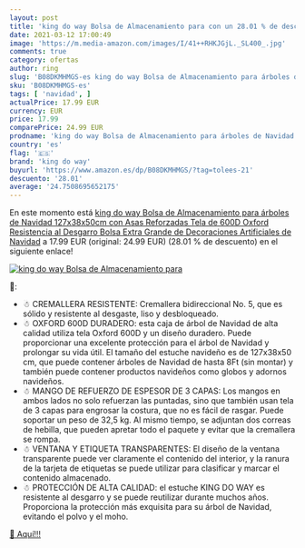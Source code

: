 ```yaml
---
layout: post
title: 'king do way Bolsa de Almacenamiento para con un 28.01 % de descuento'
date: 2021-03-12 17:00:49
image: 'https://m.media-amazon.com/images/I/41++RHKJGjL._SL400_.jpg'
comments: true
category: ofertas
author: ring
slug: 'B08DKMHMGS-es king do way Bolsa de Almacenamiento para árboles de...'
sku: 'B08DKMHMGS-es'
tags: [ 'navidad', ]
actualPrice: 17.99 EUR
currency: EUR
price: 17.99
comparePrice: 24.99 EUR
prodname: 'king do way Bolsa de Almacenamiento para árboles de Navidad  127x38x50cm  con Asas Reforzadas Tela de 600D Oxford  Resistencia al Desgarro  Bolsa Extra Grande de Decoraciones Artificiales de Navidad'
country: 'es'
flag: '🇪🇸'
brand: 'king do way'
buyurl: 'https://www.amazon.es/dp/B08DKMHMGS/?tag=tolees-21'
descuento: '28.01'
average: '24.7508695652175'
---
```


En este momento está [king do way Bolsa de Almacenamiento para árboles de Navidad  127x38x50cm  con Asas Reforzadas Tela de 600D Oxford  Resistencia al Desgarro  Bolsa Extra Grande de Decoraciones Artificiales de Navidad](https://www.amazon.es/dp/B08DKMHMGS/?tag=tolees-21) a 17.99 EUR (original: 24.99 EUR) (28.01 %  de descuento) en el siguiente enlace!

[![king do way Bolsa de Almacenamiento para](https://m.media-amazon.com/images/I/41++RHKJGjL._SL400_.jpg)](https://www.amazon.es/dp/B08DKMHMGS/?tag=tolees-21)

🔎:

- ☃ CREMALLERA RESISTENTE: Cremallera bidireccional No. 5, que es sólido y resistente al desgaste, liso y desbloqueado.
- ☃ OXFORD 600D DURADERO: esta caja de árbol de Navidad de alta calidad utiliza tela Oxford 600D y un diseño duradero. Puede proporcionar una excelente protección para el árbol de Navidad y prolongar su vida útil. El tamaño del estuche navideño es de 127x38x50 cm, que puede contener árboles de Navidad de hasta 8Ft (sin montar) y también puede contener productos navideños como globos y adornos navideños.
- ☃ MANGO DE REFUERZO DE ESPESOR DE 3 CAPAS: Los mangos en ambos lados no solo refuerzan las puntadas, sino que también usan tela de 3 capas para engrosar la costura, que no es fácil de rasgar. Puede soportar un peso de 32,5 kg. Al mismo tiempo, se adjuntan dos correas de hebilla, que pueden apretar todo el paquete y evitar que la cremallera se rompa.
- ☃ VENTANA Y ETIQUETA TRANSPARENTES: El diseño de la ventana transparente puede ver claramente el contenido del interior, y la ranura de la tarjeta de etiquetas se puede utilizar para clasificar y marcar el contenido almacenado.
- ☃ PROTECCIÓN DE ALTA CALIDAD: el estuche KING DO WAY es resistente al desgarro y se puede reutilizar durante muchos años. Proporciona la protección más exquisita para su árbol de Navidad, evitando el polvo y el moho.

[🛒 Aquí!!!](https://www.amazon.es/dp/B08DKMHMGS/?tag=tolees-21)
